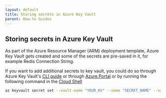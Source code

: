 ```yaml
---
layout: default
title: Storing secrets in Azure Key Vault
parent: How-to Guides
---
```


## Storing secrets in Azure Key Vault

As part of the Azure Resource Manager (ARM) deployment template, Azure Key Vault gets created and some of the secrets are pre-saved in it, for example Redis Connection String.

If you want to add additional secrets to key vault, you could do so through Azure Key Vault's [CLI guide](https://learn.microsoft.com/en-us/azure/key-vault/general/manage-with-cli2#adding-a-key-secret-or-certificate-to-the-key-vault) or through [Azure Portal](https://learn.microsoft.com/en-us/azure/key-vault/secrets/quick-create-portal) or by running the following command in the [Cloud Shell](https://shell.azure.com/bash)

```bash
az keyvault secret set --vault-name "YOUR_KV" --name "SECRET_NAME" --value "SECRET_VALUE"
```
